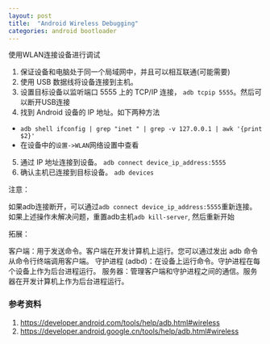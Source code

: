 ```yaml
---
layout: post
title:  "Android Wireless Debugging"
categories: android bootloader
---
```


使用WLAN连接设备进行调试

1. 保证设备和电脑处于同一个局域网中，并且可以相互联通(可能需要)
2. 使用 USB 数据线将设备连接到主机。
3. 设置目标设备以监听端口 5555 上的 TCP/IP 连接， `adb tcpip 5555`。然后可以断开USB连接
4. 找到 Android 设备的 IP 地址。如下两种方法
  - `adb shell ifconfig | grep "inet " | grep -v 127.0.0.1 | awk '{print $2}'`
  - 在设备中的`设置->WLAN`网络设置中查看
5. 通过 IP 地址连接到设备。
  `adb connect device_ip_address:5555`
6. 确认主机已连接到目标设备。
  `adb devices`

注意：

如果adb连接断开，可以通过`adb connect device_ip_address:5555`重新连接。
如果上述操作未解决问题，重置adb主机`adb kill-server`, 然后重新开始

拓展：

客户端：用于发送命令。客户端在开发计算机上运行。您可以通过发出 adb 命令从命令行终端调用客户端。
守护进程 (adbd)：在设备上运行命令。守护进程在每个设备上作为后台进程运行。
服务器：管理客户端和守护进程之间的通信。服务器在开发计算机上作为后台进程运行。


### 参考资料
1. https://developer.android.com/tools/help/adb.html#wireless
2. https://developer.android.google.cn/tools/help/adb.html#wireless
